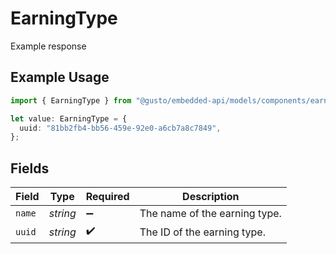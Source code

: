 # EarningType

Example response

## Example Usage

```typescript
import { EarningType } from "@gusto/embedded-api/models/components/earningtype.js";

let value: EarningType = {
  uuid: "81bb2fb4-bb56-459e-92e0-a6cb7a8c7849",
};
```

## Fields

| Field                         | Type                          | Required                      | Description                   |
| ----------------------------- | ----------------------------- | ----------------------------- | ----------------------------- |
| `name`                        | *string*                      | :heavy_minus_sign:            | The name of the earning type. |
| `uuid`                        | *string*                      | :heavy_check_mark:            | The ID of the earning type.   |
